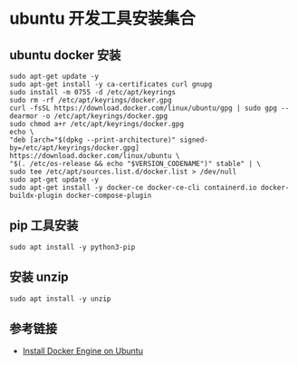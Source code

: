 # ubuntu 开发工具安装集合

## ubuntu docker 安装

```shell
sudo apt-get update -y
sudo apt-get install -y ca-certificates curl gnupg
sudo install -m 0755 -d /etc/apt/keyrings
sudo rm -rf /etc/apt/keyrings/docker.gpg
curl -fsSL https://download.docker.com/linux/ubuntu/gpg | sudo gpg --dearmor -o /etc/apt/keyrings/docker.gpg
sudo chmod a+r /etc/apt/keyrings/docker.gpg
echo \
"deb [arch="$(dpkg --print-architecture)" signed-by=/etc/apt/keyrings/docker.gpg] https://download.docker.com/linux/ubuntu \
"$(. /etc/os-release && echo "$VERSION_CODENAME")" stable" | \
sudo tee /etc/apt/sources.list.d/docker.list > /dev/null
sudo apt-get update -y
sudo apt-get install -y docker-ce docker-ce-cli containerd.io docker-buildx-plugin docker-compose-plugin
```

## pip 工具安装

```shell
sudo apt install -y python3-pip
```

## 安装 unzip

```shell
sudo apt install -y unzip
```

## 参考链接

- [Install Docker Engine on Ubuntu](https://docs.docker.com/engine/install/ubuntu/)
